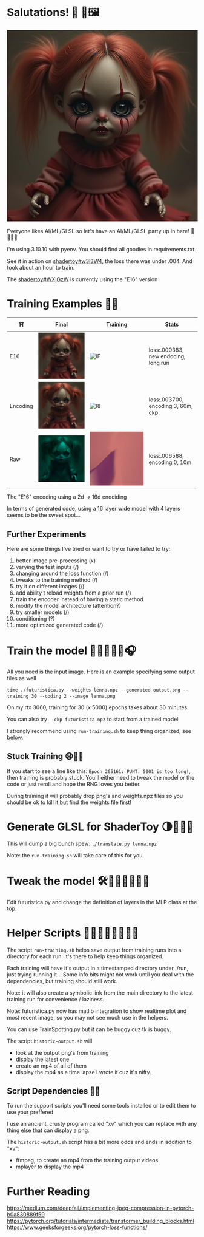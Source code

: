 # Salutations! 🧠 📸🖼️

![training image](images/lenna.png)

Everyone likes AI/ML/GLSL so let's have an AI/ML/GLSL party up in here! 🎉🥳🎊🎁

I'm using 3.10.10 with pyenv. You should find all goodies in requirements.txt

See it in action on [shadertoy#w3l3W4](https://www.shadertoy.com/view/w3l3W4), the loss there was under .004.
And took about an hour to train.

The [shadertoy#WXjGzW](https://www.shadertoy.com/view/WXjGzW) is currently using the "E16" version

# Training Examples 🏋️‍♂️

| ⛩️       | Final                         | Training                      | Stats                                |
|----------|-------------------------------|-------------------------------|--------------------------------------|
| E16      | ![lF](images/examples/lF.png) | ![lF](images/examples/lF.gif) | loss:.000383, new endocing, long run |
| Encoding | ![l8](images/examples/l8.png) | ![l8](images/examples/l8.gif) | loss:.003700, encoding:3, 60m, ckp   |
| Raw      | ![b4](images/examples/b4.png) | ![b4](images/examples/b4.gif) | loss:.006588, encoding:0, 10m        |

The "E16" encoding using a 2d -> 16d enociding 

In terms of generated code, using a 16 layer wide model with 4 layers seems to be the sweet spot...

## Further Experiments

Here are some things I've tried or want to try or have failed to try:

1.  better image pre-processing (x)
2.  varying the test inputs (/)
3.  changing around the loss function (/)
4.  tweaks to the training method  (/)
5.  try it on different images (/)
6.  add ability t reload weights from a prior run (/)
7.  train the encoder instead of having a static method
8.  modify the model architecture (attention?)
9.  try smaller models (/)
10. conditioning (?)
11. more optimized generated code (/)

# Train the model 🏋🏽🔥💪🏼🎧

All you need is the input image. Here is an example specifying some output files as well

```
time ./futuristica.py --weights lenna.npz --generated output.png --training 30 --coding 2 --image lenna.png 
```

On my rtx 3060, training for 30 (x 5000) epochs takes about 30 minutes.

You can also try `--ckp futuristica.npz` to start from a trained model

I strongly recommend using `run-training.sh` to keep thing organized, see below.

## Stuck Training 😩😮‍💨

If you start to see a line like this: `Epoch 265161: PUNT: 5001 is too long!`, then training is probably stuck. 
You'll either need to tweak the model or the code or just reroll and hope the RNG loves you better.

During training it will probably drop png's and weights.npz files so you should be ok to kill it but find the
weights file first!

# Generate GLSL for ShaderToy 🌗🧸🧩🚂

This will dump a big bunch spew: `./translate.py lenna.npz` 

Note: the `run-training.sh` will take care of this for you.

# Tweak the model 🛠️🧠💡🤓🤔💪🏻

Edit futuristica.py and change the definition of layers in the MLP class at the top.

# Helper Scripts 🤝🤗🛟🚢🆘🛟🚨📢

The script `run-training.sh` helps save output from training runs into
a directory for each run.  It's there to help keep things organized.

Each training will have it's output in a timestamped directory under
./run, just trying running it... Some info bits might not work until
you deal with the dependencies, but training should still work.

Note: it will also create a symbolic link from the main directory to
the latest training run for convenience / laziness.

Note: futuristica.py now has matlib integration to show realtime plot and most recent image,
so you may not see much use in the helpers.

You can use TrainSpotting.py but it can be buggy cuz tk is buggy.

The script `historic-output.sh` will 
- look at the output png's from training
- display the latest one
- create an mp4 of all of them
- display the mp4 as a time lapse
I wrote it cuz it's nifty.

## Script Dependencies 🔗⚓

To run the support scripts you'll need some tools installed or to edit them to use your preffered

I use an ancient, crusty program called "xv" which you can replace with any thing else that can display a png.

The `historic-output.sh` script has a bit more odds and ends in addition to "xv":
- ffmpeg, to create an mp4 from the training output videos
- mplayer to display the mp4

# Further Reading

https://medium.com/deepfail/implementing-jpeg-compression-in-pytorch-b0a830889f59
https://pytorch.org/tutorials/intermediate/transformer_building_blocks.html
https://www.geeksforgeeks.org/pytorch-loss-functions/
